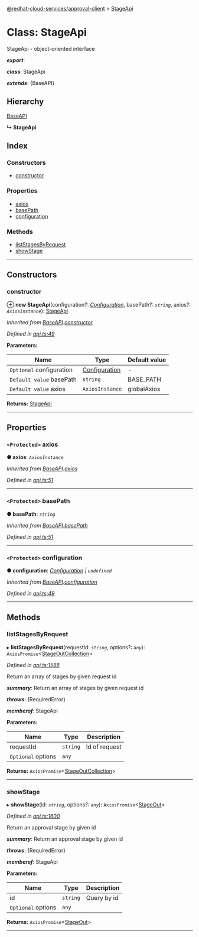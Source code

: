 [@redhat-cloud-services/approval-client](../README.md) > [StageApi](../classes/stageapi.md)

# Class: StageApi

StageApi - object-oriented interface

*__export__*: 

*__class__*: StageApi

*__extends__*: {BaseAPI}

## Hierarchy

 [BaseAPI](baseapi.md)

**↳ StageApi**

## Index

### Constructors

* [constructor](stageapi.md#constructor)

### Properties

* [axios](stageapi.md#axios)
* [basePath](stageapi.md#basepath)
* [configuration](stageapi.md#configuration)

### Methods

* [listStagesByRequest](stageapi.md#liststagesbyrequest)
* [showStage](stageapi.md#showstage)

---

## Constructors

<a id="constructor"></a>

###  constructor

⊕ **new StageApi**(configuration?: *[Configuration](configuration.md)*, basePath?: *`string`*, axios?: *`AxiosInstance`*): [StageApi](stageapi.md)

*Inherited from [BaseAPI](baseapi.md).[constructor](baseapi.md#constructor)*

*Defined in [api.ts:49](https://github.com/RedHatInsights/javascript-clients/blob/master/packages/approval/api.ts#L49)*

**Parameters:**

| Name | Type | Default value |
| ------ | ------ | ------ |
| `Optional` configuration | [Configuration](configuration.md) | - |
| `Default value` basePath | `string` |  BASE_PATH |
| `Default value` axios | `AxiosInstance` |  globalAxios |

**Returns:** [StageApi](stageapi.md)

___

## Properties

<a id="axios"></a>

### `<Protected>` axios

**● axios**: *`AxiosInstance`*

*Inherited from [BaseAPI](baseapi.md).[axios](baseapi.md#axios)*

*Defined in [api.ts:51](https://github.com/RedHatInsights/javascript-clients/blob/master/packages/approval/api.ts#L51)*

___
<a id="basepath"></a>

### `<Protected>` basePath

**● basePath**: *`string`*

*Inherited from [BaseAPI](baseapi.md).[basePath](baseapi.md#basepath)*

*Defined in [api.ts:51](https://github.com/RedHatInsights/javascript-clients/blob/master/packages/approval/api.ts#L51)*

___
<a id="configuration"></a>

### `<Protected>` configuration

**● configuration**: *[Configuration](configuration.md) \| `undefined`*

*Inherited from [BaseAPI](baseapi.md).[configuration](baseapi.md#configuration)*

*Defined in [api.ts:49](https://github.com/RedHatInsights/javascript-clients/blob/master/packages/approval/api.ts#L49)*

___

## Methods

<a id="liststagesbyrequest"></a>

###  listStagesByRequest

▸ **listStagesByRequest**(requestId: *`string`*, options?: *`any`*): `AxiosPromise`<[StageOutCollection](../interfaces/stageoutcollection.md)>

*Defined in [api.ts:1588](https://github.com/RedHatInsights/javascript-clients/blob/master/packages/approval/api.ts#L1588)*

Return an array of stages by given request id

*__summary__*: Return an array of stages by given request id

*__throws__*: {RequiredError}

*__memberof__*: StageApi

**Parameters:**

| Name | Type | Description |
| ------ | ------ | ------ |
| requestId | `string` |  Id of request |
| `Optional` options | `any` |

**Returns:** `AxiosPromise`<[StageOutCollection](../interfaces/stageoutcollection.md)>

___
<a id="showstage"></a>

###  showStage

▸ **showStage**(id: *`string`*, options?: *`any`*): `AxiosPromise`<[StageOut](../modules/stageout.md)>

*Defined in [api.ts:1600](https://github.com/RedHatInsights/javascript-clients/blob/master/packages/approval/api.ts#L1600)*

Return an approval stage by given id

*__summary__*: Return an approval stage by given id

*__throws__*: {RequiredError}

*__memberof__*: StageApi

**Parameters:**

| Name | Type | Description |
| ------ | ------ | ------ |
| id | `string` |  Query by id |
| `Optional` options | `any` |

**Returns:** `AxiosPromise`<[StageOut](../modules/stageout.md)>

___

